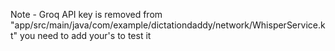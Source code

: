 Note - Groq API key is removed from "app/src/main/java/com/example/dictationdaddy/network/WhisperService.kt" you need to add your's to test it
